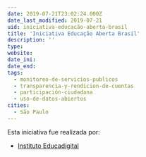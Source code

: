 ```yaml
---
date: 2019-07-21T23:02:24.000Z
date_last_modified: 2019-07-21
uid: iniciativa-educacão-aberta-brasil
title: 'Iniciativa Educação Aberta Brasil'
description: ''
type: 
website: 
date_ini: 
date_end: 
tags:
  - monitoreo-de-servicios-publicos
  - transparencia-y-rendicion-de-cuentas
  - participación-ciudadana
  - uso-de-datos-abiertos
cities: 
  - São Paulo
---
```


Esta iniciativa fue realizada por:

- [Instituto Educadigital](/organizaciones/instituto-educadigital)
